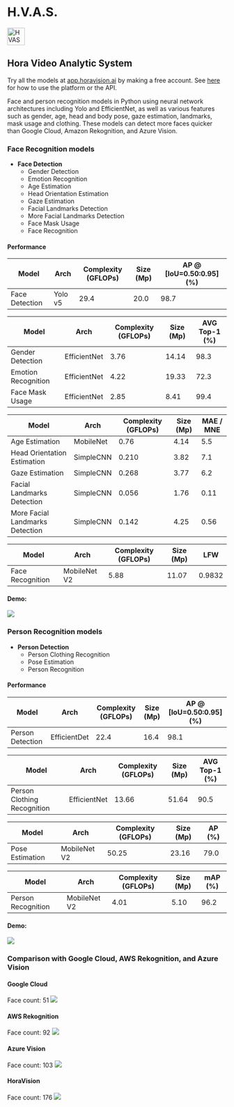 # H.V.A.S.
<img alt="HVAS" height="40px" src="https://i.imgur.com/u2obU99.png" />

## Hora Video Analytic System

Try all the models at [app.horavision.ai](https://app.horavision.ai) by making a free account. See [here](https://github.com/davidezagami/hvas) for how to use the platform or the API.

Face and person recognition models in Python using neural network architectures including Yolo and EfficientNet, as well as various features such as gender, age, head and body pose, gaze estimation, landmarks, mask usage and clothing. These models can detect more faces quicker than Google Cloud, Amazon Rekognition, and Azure Vision.

### Face Recognition models

- **Face Detection**
  - Gender Detection
  - Emotion Recognition
  - Age Estimation
  - Head Orientation Estimation
  - Gaze Estimation
  - Facial Landmarks Detection
  - More Facial Landmarks Detection
  - Face Mask Usage
  - Face Recognition

#### Performance

| Model  | Arch | Complexity (GFLOPs) | Size (Mp) | AP @ [IoU=0.50:0.95] (%) |
| ------------------- | ------ | ------ | ----- | ---- |
| Face Detection | Yolo v5 | 29.4   | 20.0 | 98.7 |

| Model  | Arch | Complexity (GFLOPs) | Size (Mp) | AVG Top-1 (%) |
| ------------------- | ------ | ------ | ----- | ---- |
| Gender Detection | EfficientNet | 3.76 |	14.14  | 98.3 |
| Emotion Recognition | EfficientNet | 4.22 |	19.33  | 72.3 |
| Face Mask Usage | EfficientNet | 2.85 |	8.41  | 99.4 |

| Model  | Arch | Complexity (GFLOPs) | Size (Mp) | MAE / MNE |
| ------------------- | ------ | ------ | ----- | ---- |
| Age Estimation | MobileNet | 0.76 | 4.14  | 5.5 |
| Head Orientation Estimation | SimpleCNN |  	0.210    | 3.82   | 7.1 |
| Gaze Estimation | SimpleCNN | 	0.268    | 3.77  | 6.2 |
| Facial Landmarks Detection | SimpleCNN | 0.056     | 1.76   | 0.11 |
| More Facial Landmarks Detection | SimpleCNN | 0.142     | 4.25   | 0.56 |

| Model  | Arch | Complexity (GFLOPs) | Size (Mp) | LFW |
| ------------------- | ------ | ------ | ----- | ---- |
| Face Recognition | MobileNet V2 | 5.88  | 11.07  | 0.9832 |

#### Demo:
![](https://i.imgur.com/zXjWbGd.gif)

### Person Recognition models

- **Person Detection**
  - Person Clothing Recognition
  - Pose Estimation
  - Person Recognition

#### Performance

| Model  | Arch | Complexity (GFLOPs) | Size (Mp) | AP @ [IoU=0.50:0.95] (%) |
| ------------------- | ------ | ------ | ----- | ---- |
| Person Detection | EfficientDet | 22.4   | 16.4 | 98.1 |

| Model  | Arch | Complexity (GFLOPs) | Size (Mp) | AVG Top-1 (%) |
| ------------------- | ------ | ------ | ----- | ---- |
| Person Clothing Recognition | EfficientNet | 13.66 |	51.64  | 90.5 |

| Model  | Arch | Complexity (GFLOPs) | Size (Mp) | AP (%) |
| ------------------- | ------ | ------ | ----- | ---- |
| Pose Estimation | MobileNet V2 | 50.25  | 23.16   | 79.0 |

| Model  | Arch | Complexity (GFLOPs) | Size (Mp) | mAP (%) |
| ------------------- | ------ | ------ | ----- | ---- |
| Person Recognition | MobileNet V2 | 4.01  | 5.10  | 96.2 |

#### Demo:
![](https://i.imgur.com/eTHYmQ4.gif)

### Comparison with Google Cloud, AWS Rekognition, and Azure Vision

#### Google Cloud
Face count: 51
![](https://i.imgur.com/iYYHyz8.png)

#### AWS Rekognition
Face count: 92
![](https://i.imgur.com/sS6v3qL.jpg)

#### Azure Vision
Face count: 103
![](https://i.imgur.com/L9Upskh.jpg)

#### HoraVision
Face count: 176
![](https://i.imgur.com/hyUE5pH.jpg)
